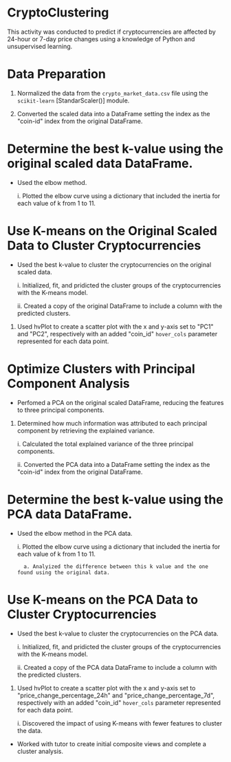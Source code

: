 # CryptoClustering

This activity was conducted to predict if cryptocurrencies are affected by 24-hour or 7-day price changes using a knowledge of Python and unsupervised learning.

# Data Preparation

1. Normalized the data from the `crypto_market_data.csv` file using the `scikit-learn` [StandarScaler()] module.

2. Converted the scaled data into a DataFrame setting the index as the "coin-id" index from the original DataFrame.

# Determine the best k-value using the original scaled data DataFrame.
* Used the elbow method.

    i. Plotted the elbow curve using a dictionary that included the inertia for each value of k from 1 to 11. 

# Use K-means on the Original Scaled Data to Cluster Cryptocurrencies
* Used the best k-value to cluster the cryptocurrencies on the original scaled data.

    i. Initialized, fit, and pridicted the cluster groups of the cryptocurrencies with the K-means model.

    ii. Created a copy of the original DataFrame to include a column with the predicted clusters.

1. Used hvPlot to create a scatter plot with the x and y-axis set to "PC1" and "PC2", respectively with an added "coin_id" `hover_cols` parameter represented for each data point. 


# Optimize Clusters with Principal Component Analysis
* Perfomed a PCA on the original scaled DataFrame, reducing the features to three principal components. 

1. Determined how much information was attributed to each principal component by retrieving the explained variance. 

    i. Calculated the total explained variance of the three principal components. 

    ii. Converted the PCA data into a DataFrame setting the index as the "coin-id" index from the original DataFrame.

# Determine the best k-value using the PCA data DataFrame.
* Used the elbow method in the PCA data.

    i. Plotted the elbow curve using a dictionary that included the inertia for each value of k from 1 to 11. 

        a. Analyized the difference between this k value and the one found using the original data.

# Use K-means on the PCA Data to Cluster Cryptocurrencies
* Used the best k-value to cluster the cryptocurrencies on the PCA data.

    i. Initialized, fit, and pridicted the cluster groups of the cryptocurrencies with the K-means model.

    ii. Created a copy of the PCA data DataFrame to include a column with the predicted clusters.

1. Used hvPlot to create a scatter plot with the x and y-axis set to "price_change_percentage_24h" and "price_change_percentage_7d", respectively with an added "coin_id" `hover_cols` parameter represented for each data point.

    i. Discovered the impact of using K-means with fewer features to cluster the data. 

* Worked with tutor to create initial composite views and complete a cluster analysis.
